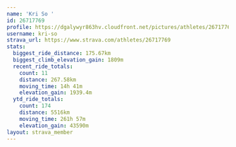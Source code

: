 ```yaml
---
name: 'Kri So '
id: 26717769
profile: https://dgalywyr863hv.cloudfront.net/pictures/athletes/26717769/7761026/14/large.jpg
username: kri-so
strava_url: https://www.strava.com/athletes/26717769
stats:
  biggest_ride_distance: 175.67km
  biggest_climb_elevation_gain: 1809m
  recent_ride_totals:
    count: 11
    distance: 267.58km
    moving_time: 14h 41m
    elevation_gain: 1939.4m
  ytd_ride_totals:
    count: 174
    distance: 5516km
    moving_time: 261h 57m
    elevation_gain: 43590m
layout: strava_member
--- 
```

